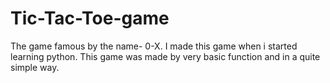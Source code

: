 # Tic-Tac-Toe-game
The game famous by the name- 0-X.
I made this game when i started learning python. This game was made by very basic function and in a quite simple way.
